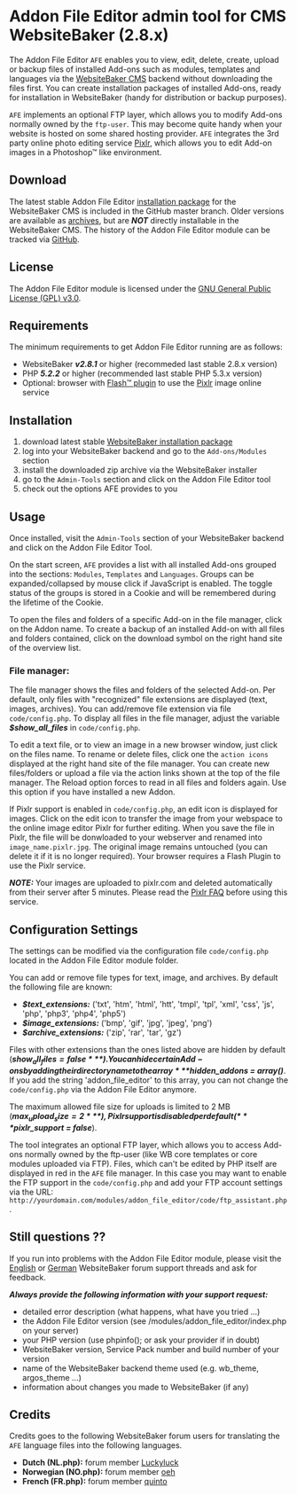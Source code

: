 # Addon File Editor admin tool for CMS WebsiteBaker (2.8.x)

The Addon File Editor `AFE` enables you to view, edit, delete, create, upload or backup files of installed Add-ons such as modules, templates and languages via the [WebsiteBaker CMS](http://www.websitebaker2.org) backend without downloading the files first. You can create installation packages of installed Add-ons, ready for installation in WebsiteBaker (handy for distribution or backup purposes).

`AFE` implements an optional FTP layer, which allows you to modify Add-ons normally owned by the `ftp-user`. This may become quite handy when your website is hosted on some shared hosting provider. `AFE` integrates the 3rd party online photo editing service [Pixlr](http://pixlr.com), which allows you to edit Add-on images in a Photoshop&trade; like environment.

## Download
The latest stable Addon File Editor [installation package](https://github.com/cwsoft/wb-addon-file-editor/raw/master/wb-addon-file-editor-installer.zip) for the WebsiteBaker CMS is included in the GitHub master branch. Older versions are available as [archives](https://github.com/cwsoft/wb-addon-file-editor/tags), but are ***NOT*** directly installable in the WebsiteBaker CMS. The history of the Addon File Editor module can be tracked via [GitHub](https://github.com/cwsoft/wb-addon-file-editor).

## License
The Addon File Editor module is licensed under the [GNU General Public License (GPL) v3.0](http://www.gnu.org/licenses/gpl-3.0.html).

## Requirements

The minimum requirements to get Addon File Editor running are as follows:

- WebsiteBaker ***v2.8.1*** or higher (recommeded last stable 2.8.x version)
- PHP ***5.2.2*** or higher (recommended last stable PHP 5.3.x version)
- Optional: browser with [Flash&trade; plugin](http://get.adobe.com/de/flashplayer/) to use the [Pixlr](http://pixlr.com) image online service

## Installation

1. download latest stable [WebsiteBaker installation package](https://github.com/cwsoft/wb-addon-file-editor/raw/master/wb-addon-file-editor-installer.zip)
2. log into your WebsiteBaker backend and go to the `Add-ons/Modules` section
3. install the downloaded zip archive via the WebsiteBaker installer
4. go to the `Admin-Tools` section and click on the Addon File Editor tool
5. check out the options AFE provides to you

## Usage
Once installed, visit the `Admin-Tools` section of your WebsiteBaker backend and click on the Addon File Editor Tool.

On the start screen, `AFE` provides a list with all installed Add-ons grouped into the sections: `Modules`, `Templates` and `Languages`. Groups can be expanded/collapsed by mouse click if JavaScript is enabled. The toggle status of the groups is stored in a Cookie and will be remembered during the lifetime of the Cookie. 

To open the files and folders of a specific Add-on in the file manager, click on the Addon name. To create a backup of an installed Add-on with all files and folders contained, click on the download symbol on the right hand site of the overview list.

### File manager:
The file manager shows the files and folders of the selected Add-on. Per default, only files with "recognized" file extensions are displayed (text, images, archives). You can add/remove file extension via file `code/config.php`. To display all files in the file manager, adjust the variable ***$show_all_files*** in `code/config.php`.

To edit a text file, or to view an image in a new browser window, just click on the files name. To rename or delete files, click one the `action icons` displayed at the right hand site of the file manager. You can create new files/folders or upload a file via the action links shown at the top of the file manager. The Reload option forces to read in all files and folders again. Use this option if you have installed a new Addon.

If Pixlr support is enabled in `code/config.php`, an edit icon is displayed for images. Click on the edit icon to transfer the image from your webspace to the online image editor Pixlr for further editing. When you save the file in Pixlr, the file will be donwloaded to your webserver and renamed into `image_name.pixlr.jpg`. The original image remains untouched (you can delete it if it is no longer required). Your browser requires a Flash Plugin to use the Pixlr service.

***NOTE:***
Your images are uploaded to pixlr.com and deleted automatically from their server after 5 minutes. Please read the [Pixlr FAQ](http://pixlr.com/faq/) before using this service.

## Configuration Settings

The settings can be modified via the configuration file `code/config.php` located in the Addon File Editor module folder. 

You can add or remove file types for text, image, and archives. By default the following file are known:

- ***$text_extensions:*** ('txt', 'htm', 'html', 'htt', 'tmpl', 'tpl', 'xml', 'css', 'js', 'php', 'php3', 'php4', 'php5')
- ***$image_extensions:*** ('bmp', 'gif', 'jpg', 'jpeg', 'png')
- ***$archive_extensions:*** ('zip', 'rar', 'tar', 'gz')

Files with other extensions than the ones listed above are hidden by default (***$show_all_files = false***). You can hide certain Add-ons by adding their directory name to the array ***$hidden_addons = array()***. If you add the string 'addon_file_editor' to this array, you can not change the `code/config.php` via the Addon File Editor anymore.

The maximum allowed file size for uploads is limited to 2 MB (***$max_upload_size = 2***), Pixlr support is disabled per default (***$pixlr_support = false***).

The tool integrates an optional FTP layer, which allows you to access Add-ons normally owned by the ftp-user (like WB core templates or core modules uploaded via FTP). 
Files, which can't be edited by PHP itself are displayed in red in the `AFE` file manager. In this case you may want to enable the FTP support in the `code/config.php` and add your FTP account settings via the URL:
`http://yourdomain.com/modules/addon_file_editor/code/ftp_assistant.php`.

## Still questions ??
If you run into problems with the Addon File Editor module, please visit the [English](http://www.websitebaker2.org/forum/index.php/topic,12122.0.html) or [German](http://www.websitebaker2.org/forum/index.php/topic,12404.0.html) WebsiteBaker forum support threads and ask for feedback. 

***Always provide the following information with your support request:***

 - detailed error description (what happens, what have you tried ...)
 - the Addon File Editor version (see /modules/addon_file_editor/index.php on your server)
 - your PHP version (use phpinfo(); or ask your provider if in doubt)
 - WebsiteBaker version, Service Pack number and build number of your version
 - name of the WebsiteBaker backend theme used (e.g. wb_theme, argos_theme ...)
 - information about changes you made to WebsiteBaker (if any)

## Credits
Credits goes to the following WebsiteBaker forum users for translating the `AFE` language files into the following languages.

- **Dutch (NL.php):** forum member [Luckyluck](http://www.websitebaker2.org/forum/index.php?action=profile;u=6090)
- **Norwegian (NO.php):** forum member [oeh](http://www.websitebaker2.org/forum/index.php?action=profile;u=752)
- **French (FR.php):** forum member [quinto](http://www.websitebaker2.org/forum/index.php?action=profile;u=526)
